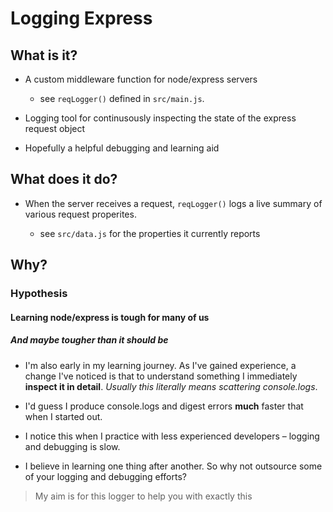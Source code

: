 # Logging Express

## What is it?

- A custom middleware function for node/express servers

  - see `reqLogger()` defined in `src/main.js`.

- Logging tool for continusously inspecting the state of the express request object

- Hopefully a helpful debugging and learning aid

## What does it do?

- When the server receives a request, `reqLogger()` logs a live summary of various request properites.

  - see `src/data.js` for the properties it currently reports

## Why?

### Hypothesis

#### Learning node/express is tough for many of us

##### And maybe tougher than it should be

- I'm also early in my learning journey. As I've gained experience, a change I've noticed is that to understand something I immediately **inspect it in detail**. _Usually this literally means scattering console.logs_.

- I'd guess I produce console.logs and digest errors **much** faster that when I started out.

- I notice this when I practice with less experienced developers – logging and debugging is slow.

- I believe in learning one thing after another. So why not outsource some of your logging and debugging efforts?

> My aim is for this logger to help you with exactly this
